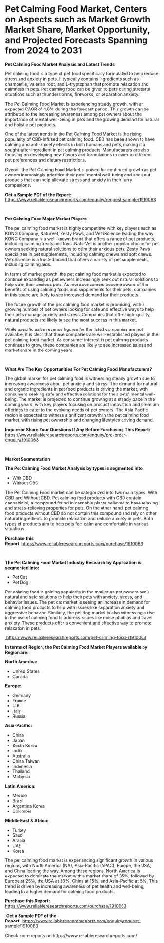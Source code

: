 <p><h1>Pet Calming Food Market, Centers on Aspects such as Market Growth Market Share, Market Opportunity, and Projected Forecasts Spanning from 2024 to 2031</h1></p><p><strong>Pet Calming Food Market Analysis and Latest Trends</strong></p>
<p><p>Pet calming food is a type of pet food specifically formulated to help reduce stress and anxiety in pets. It typically contains ingredients such as chamomile, valerian root, and L-tryptophan that promote relaxation and calmness in pets. Pet calming food can be given to pets during stressful situations such as thunderstorms, fireworks, or separation anxiety.</p><p>The Pet Calming Food Market is experiencing steady growth, with an expected CAGR of 4.6% during the forecast period. This growth can be attributed to the increasing awareness among pet owners about the importance of mental well-being in pets and the growing demand for natural and holistic pet products. </p><p>One of the latest trends in the Pet Calming Food Market is the rising popularity of CBD-infused pet calming food. CBD has been shown to have calming and anti-anxiety effects in both humans and pets, making it a sought-after ingredient in pet calming products. Manufacturers are also focusing on developing new flavors and formulations to cater to different pet preferences and dietary restrictions.</p><p>Overall, the Pet Calming Food Market is poised for continued growth as pet owners increasingly prioritize their pets' mental well-being and seek out products that can help alleviate stress and anxiety in their furry companions.</p></p>
<p><strong>Get a Sample PDF of the Report:&nbsp;</strong> <a href="https://www.reliableresearchreports.com/enquiry/request-sample/1910063">https://www.reliableresearchreports.com/enquiry/request-sample/1910063</a></p>
<p>&nbsp;</p>
<p><strong>Pet Calming Food Major Market Players</strong></p>
<p><p>The pet calming food market is highly competitive with key players such as KONG Company, NaturVet, Zesty Paws, and VetriScience leading the way. KONG Company is a well-known brand that offers a range of pet products, including calming treats and toys. NaturVet is another popular choice for pet owners seeking natural solutions to calm their anxious pets. Zesty Paws specializes in pet supplements, including calming chews and soft chews. VetriScience is a trusted brand that offers a variety of pet supplements, including calming aids.</p><p>In terms of market growth, the pet calming food market is expected to continue expanding as pet owners increasingly seek out natural solutions to help calm their anxious pets. As more consumers become aware of the benefits of using calming foods and supplements for their pets, companies in this space are likely to see increased demand for their products.</p><p>The future growth of the pet calming food market is promising, with a growing number of pet owners looking for safe and effective ways to help their pets manage anxiety and stress. Companies that offer high-quality, natural products are likely to see the most success in this market.</p><p>While specific sales revenue figures for the listed companies are not available, it is clear that these companies are well-established players in the pet calming food market. As consumer interest in pet calming products continues to grow, these companies are likely to see increased sales and market share in the coming years.</p></p>
<p>&nbsp;</p>
<p><strong>What Are The Key Opportunities For Pet Calming Food Manufacturers?</strong></p>
<p><p>The global market for pet calming food is witnessing steady growth due to increasing awareness about pet anxiety and stress. The demand for natural and organic ingredients in pet food products is driving the market, with consumers seeking safe and effective solutions for their pets' mental well-being. The market is projected to continue growing at a steady pace in the coming years, with key players focusing on product innovation and premium offerings to cater to the evolving needs of pet owners. The Asia Pacific region is expected to witness significant growth in the pet calming food market, with rising pet ownership and changing lifestyles driving demand.</p></p>
<p><strong>Inquire or Share Your Questions If Any Before Purchasing This Report:</strong> <a href="https://www.reliableresearchreports.com/enquiry/pre-order-enquiry/1910063">https://www.reliableresearchreports.com/enquiry/pre-order-enquiry/1910063</a></p>
<p>&nbsp;</p>
<p><strong>Market Segmentation</strong></p>
<p><strong>The Pet Calming Food Market Analysis by types is segmented into:</strong></p>
<p><ul><li>With CBD</li><li>Without CBD</li></ul></p>
<p><p>The Pet Calming Food market can be categorized into two main types: With CBD and Without CBD. Pet calming food products with CBD contain cannabidiol, a compound found in cannabis plants believed to have relaxing and stress-relieving properties for pets. On the other hand, pet calming food products without CBD do not contain this compound and rely on other natural ingredients to promote relaxation and reduce anxiety in pets. Both types of products aim to help pets feel calm and comfortable in various situations.</p></p>
<p><strong>Purchase this Report:&nbsp;</strong><a href="https://www.reliableresearchreports.com/purchase/1910063">https://www.reliableresearchreports.com/purchase/1910063</a></p>
<p>&nbsp;</p>
<p><strong>The Pet Calming Food Market Industry Research by Application is segmented into:</strong></p>
<p><ul><li>Pet Cat</li><li>Pet Dog</li></ul></p>
<p><p>Pet calming food is gaining popularity in the market as pet owners seek natural and safe solutions to help their pets with anxiety, stress, and behavior issues. The pet cat market is seeing an increase in demand for calming food products to help with issues like separation anxiety and aggressive behavior. Similarly, the pet dog market is also witnessing a rise in the use of calming food to address issues like noise phobias and travel anxiety. These products offer a convenient and effective way to promote relaxation in pets.</p></p>
<p><a href="https://www.reliableresearchreports.com/pet-calming-food-r1910063">&nbsp;https://www.reliableresearchreports.com/pet-calming-food-r1910063</a></p>
<p><strong>In terms of Region, the Pet Calming Food Market Players available by Region are:</strong></p>
<p>
    <p> <strong> North America: </strong>
        <ul>
            <li>United States</li>
            <li>Canada</li>
        </ul>
        </p> 
    <p> <strong> Europe: </strong>
        <ul>
            <li>Germany</li>
            <li>France</li>
            <li>U.K.</li>
            <li>Italy</li>
            <li>Russia</li>
        </ul>
        </p> 
    <p> <strong> Asia-Pacific: </strong>
        <ul>
            <li>China</li>
            <li>Japan</li>
            <li>South Korea</li>
            <li>India</li>
            <li>Australia</li>
            <li>China Taiwan</li>
            <li>Indonesia</li>
            <li>Thailand</li>
            <li>Malaysia</li>
        </ul>
        </p> 
    <p> <strong> Latin America: </strong>
        <ul>
            <li>Mexico</li>
            <li>Brazil</li>
            <li>Argentina Korea</li>
            <li>Colombia</li>
        </ul>
        </p> 
    <p> <strong> Middle East & Africa: </strong>
        <ul>
            <li>Turkey</li>
            <li>Saudi</li>
            <li>Arabia</li>
            <li>UAE</li>
            <li>Korea</li>
        </ul>
    </p>
    </p>
<p><p>The pet calming food market is experiencing significant growth in various regions, with North America (NA), Asia-Pacific (APAC), Europe, the USA, and China leading the way. Among these regions, North America is expected to dominate the market with a market share of 35%, followed by Europe at 25%, the USA at 20%, China at 15%, and Asia-Pacific at 5%. This trend is driven by increasing awareness of pet health and well-being, leading to a higher demand for calming food products.</p></p>
<p><strong>Purchase this Report: </strong><a href="https://www.reliableresearchreports.com/purchase/1910063">https://www.reliableresearchreports.com/purchase/1910063</a></p>
<p>&nbsp;<strong>Get a Sample PDF of the Report:&nbsp;&nbsp;</strong><a href="https://www.reliableresearchreports.com/enquiry/request-sample/1910063">https://www.reliableresearchreports.com/enquiry/request-sample/1910063</a></p>
<p><strong></strong></p>
<p>Check more reports on https://www.reliableresearchreports.com/</p>